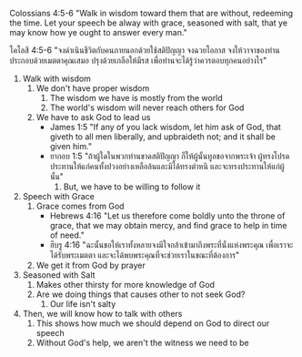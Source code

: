 Colossians 4:5-6 "Walk in wisdom toward them that are without, redeeming the time. Let your speech be alway with grace, seasoned with salt, that ye may know how ye ought to answer every man."

โคโลสี 4:5-6 "จงดำเนินชีวิตกับคนภายนอกด้วยใช้สติปัญญา จงฉวยโอกาส จงให้วาจาของท่านประกอบด้วยเมตตาคุณเสมอ ปรุงด้วยเกลือให้มีรส เพื่อท่านจะได้รู้ว่าควรตอบทุกคนอย่างไร"

1. Walk with wisdom
    1. We don't have proper wisdom
        1. The wisdom we have is mostly from the world
        2. The world's wisdom will never reach others for God
    2. We have to ask God to lead us
        - James 1:5 "If any of you lack wisdom, let him ask of God, that giveth to all men liberally, and upbraideth not; and it shall be given him."
        - ยากอบ 1:5 "ถ้าผู้ใดในพวกท่านขาดสติปัญญา ก็ให้ผู้นั้นทูลขอจากพระเจ้า ผู้ทรงโปรดประทานให้แก่คนทั้งปวงอย่างเหลือล้นและมิได้ทรงตำหนิ และจะทรงประทานให้แก่ผู้นั้น"
            1. But, we have to be willing to follow it
2. Speech with Grace
    1. Grace comes from God
        - Hebrews 4:16 "Let us therefore come boldly unto the throne of grace, that we may obtain mercy, and find grace to help in time of need."
        - ฮีบรู 4:16 "ฉะนั้นขอให้เราทั้งหลายจงมีใจกล้าเข้ามาถึงพระที่นั่งแห่งพระคุณ เพื่อเราจะได้รับพระเมตตา และจะได้พบพระคุณที่จะช่วยเราในขณะที่ต้องการ"
    2. We get it from God by prayer
3. Seasoned with Salt
    1. Makes other thirsty for more knowledge of God
    2. Are we doing things that causes other to not seek God?
        1. Our life isn't salty
4. Then, we will know how to talk with others
    1. This shows how much we should depend on God to direct our speech
    2. Without God's help, we aren't the witness we need to be